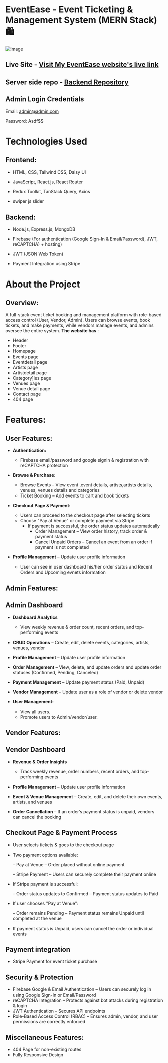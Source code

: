 # EventEase - Event Ticketing & Management System (MERN Stack) 🛍️

![image](https://github.com/user-attachments/assets/fd12d69d-6613-4937-9c1d-ef7954cf9d76)




## Live Site - [Visit My EventEase website's live link](https://eventease-client.web.app/)
## Server side repo - [Backend Repository](https://github.com/TanjiinaAkter/Eventease-server)
 
## Admin Login Credentials
Email: admin@admin.com 

Password: Asdf$$

# Technologies Used
## Frontend:
- HTML, CSS, Tailwind CSS, Daisy UI

- JavaScript, React.js, React Router

- Redux Toolkit, TanStack Query, Axios

- swiper js slider

## Backend:
- Node.js, Express.js, MongoDB

- Firebase (For authentication (Google Sign-In & Email/Password), JWT, reCAPTCHA) + hosting)

- JWT (JSON Web Token)
  
- Payment Integration using Stripe



# About the Project
## Overview:
A full-stack event ticket booking and management platform with role-based access control (User, Vendor, Admin). Users can browse events, book tickets, and make payments, while vendors manage events, and admins oversee the entire system. **The website has** :

- Header
- Footer
- Homepage
- Events page
- Eventdetail page
- Artists page
- Artistdetail page
- Category]ies page
- Venues page
- Venue detail page
- Contact page
- 404 page

# Features:
## User Features:
  - **Authentication:**
      - Firebase email/password and google signin & registration with reCAPTCHA protection
    
  - **Browse & Purchase:**
     - Browse Events – View event ,event details, artists,artists details, venues, venues details and categories
     - Ticket Booking – Add events to cart and book tickets
  - **Checkout Page & Payment:** 
    
     - Users can proceed to the checkout page after selecting tickets
     - Choose "Pay at Venue" or complete payment via Stripe
          - If payment is successful, the order status updates automatically
              - Order Management – View order history, track order & payment status
              -  Cancel Unpaid Orders – Cancel an event from an order if payment is not completed
                
  - **Profile Management**
          – Update user profile information
      - User can see in user dashboard his/her order status and Recent Orders and Upcoming evnets information



## Admin Features:
## Admin Dashboard
   - **Dashboard Analytics**
        - View weekly revenue & order count, recent orders, and top-performing events
   - **CRUD Operations**
       – Create, edit, delete events, categories, artists, venues, vendor

   - **Profile Management**
          – Update user profile information
     
   - **Order Management**
        – View, delete, and update orders  and update order statuses (Confirmed, Pending, Canceled)
   - **Payment Management**
        – Update payment status (Paid, Unpaid)
  - **Vendor Management**
        – Update user as a role of vendor or delete vendor

- **User Management:**
   - View all users.
   - Promote users to Admin/vendor/user.

 
## Vendor Features:
## Vendor Dashboard

 - **Revenue & Order Insights**
     - Track weekly revenue, order numbers, recent orders, and top-performing events
 - **Profile Management**
     – Update user profile information

 - **Event & Venue Management**
     – Create, edit, and delete their own events, artists, and venues

 - **Order Cancellation**
     – If an order’s payment status is unpaid, vendors can cancel the booking
## Checkout Page & Payment Process
 - User selects tickets & goes to the checkout page
 - Two payment options available:
   
     – Pay at Venue – Order placed without online payment
   
     – Stripe Payment
          – Users can securely complete their payment online

 - If Stripe payment is successful:

    – Order status updates to Confirmed
    – Payment status updates to Paid

 - If user chooses "Pay at Venue":

    – Order remains Pending
    – Payment status remains Unpaid until completed at the venue

 - If payment status is Unpaid, users can cancel the order or individual events
    
## Payment integration
- Stripe Payment  for event ticket purchase
## Security & Protection
- Firebase Google & Email Authentication
   – Users can securely log in using Google Sign-In or Email/Password
- reCAPTCHA Integration – Protects against bot attacks during registration & login
- JWT Authentication – Secures API endpoints
- Role-Based Access Control (RBAC) – Ensures admin, vendor, and user permissions are correctly enforced
## Miscellaneous Features:
- 404 Page for non-existing routes
- Fully Responsive Design

